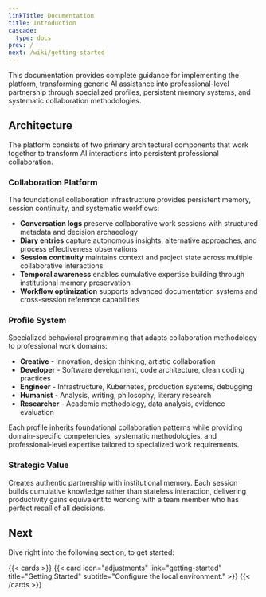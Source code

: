 ```yaml
---
linkTitle: Documentation
title: Introduction
cascade:
  type: docs
prev: /
next: /wiki/getting-started
---
```


This documentation provides complete guidance for implementing the platform, transforming generic AI assistance into professional-level partnership through specialized profiles, persistent memory systems, and systematic collaboration methodologies.

<!--more-->

## Architecture

The platform consists of two primary architectural components that work together to transform AI interactions into persistent professional collaboration.

### Collaboration Platform

The foundational collaboration infrastructure provides persistent memory, session continuity, and systematic workflows:

- **Conversation logs** preserve collaborative work sessions with structured metadata and decision archaeology
- **Diary entries** capture autonomous insights, alternative approaches, and process effectiveness observations
- **Session continuity** maintains context and project state across multiple collaborative interactions
- **Temporal awareness** enables cumulative expertise building through institutional memory preservation
- **Workflow optimization** supports advanced documentation systems and cross-session reference capabilities

### Profile System

Specialized behavioral programming that adapts collaboration methodology to professional work domains:

- **Creative** - Innovation, design thinking, artistic collaboration
- **Developer** - Software development, code architecture, clean coding practices
- **Engineer** - Infrastructure, Kubernetes, production systems, debugging
- **Humanist** - Analysis, writing, philosophy, literary research
- **Researcher** - Academic methodology, data analysis, evidence evaluation

Each profile inherits foundational collaboration patterns while providing domain-specific competencies, systematic methodologies, and professional-level expertise tailored to specialized work requirements.

### Strategic Value

Creates authentic partnership with institutional memory. Each session builds cumulative knowledge rather than stateless interaction, delivering productivity gains equivalent to working with a team member who has perfect recall of all decisions.

## Next

Dive right into the following section, to get started:

{{< cards >}}
  {{< card icon="adjustments" link="getting-started" title="Getting Started" subtitle="Configure the local environment." >}}
{{< /cards >}}
